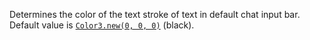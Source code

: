 Determines the color of the text stroke of text in default chat input bar.
Default value is [`Color3.new(0, 0, 0)`](https://create.roblox.com/docs/reference/engine/datatypes/Color3) (black).